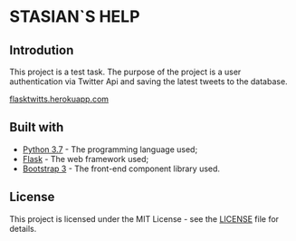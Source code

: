 # STASIAN`S HELP

## Introdution

This project is a test task.
The purpose of the project is a user authentication via Twitter Api and saving the latest tweets to the database.

[flasktwitts.herokuapp.com](https://flasktwitts.herokuapp.com/)


## Built with

- [Python 3.7](https://docs.python.org/3/) - The programming language used;
- [Flask](https://docs.djangoproject.com/en/2.1/) - The web framework used;
- [Bootstrap 3](https://getbootstrap.com/docs/3.3/getting-started/introduction/) - The front-end component library used.


## License

This project is licensed under the MIT License - see the [LICENSE](LICENSE) file for details.
